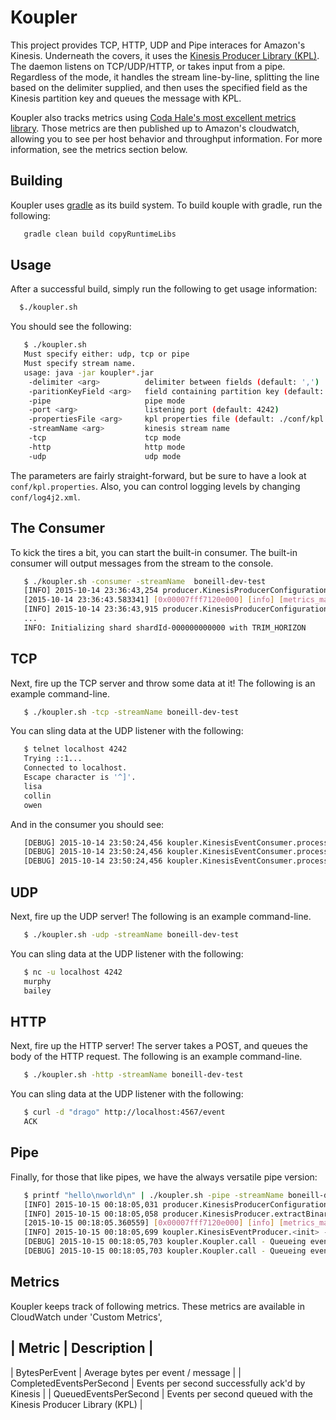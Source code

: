 Koupler
=====================================

This project provides TCP, HTTP, UDP and Pipe interaces for Amazon's Kinesis.  Underneath the covers, it uses
the [Kinesis Producer Library (KPL)](https://github.com/awslabs/amazon-kinesis-producer).  The daemon 
listens on TCP/UDP/HTTP, or takes input from a pipe.  Regardless of the mode, it handles the stream line-by-line, 
splitting the line based on the delimiter supplied, and then uses the specified field as the Kinesis partition key
and queues the message with KPL.

Koupler also tracks metrics using [Coda Hale's most excellent metrics library](https://dropwizard.github.io/metrics/3.1.0/).  Those metrics
are then published up to Amazon's cloudwatch, allowing you to see per host behavior and throughput information.  For more information, 
see the metrics section below.

Building
--------
Koupler uses [gradle](http://gradle.org/) as its build system.  To build kouple with gradle, run the following:
```bash
   gradle clean build copyRuntimeLibs
```

Usage
-------
After a successful build, simply run the following to get usage information:
```bash
  $./koupler.sh 
```

You should see the following:
```bash
   $ ./koupler.sh
   Must specify either: udp, tcp or pipe
   Must specify stream name.
   usage: java -jar koupler*.jar
    -delimiter <arg>          delimiter between fields (default: ',')
    -paritionKeyField <arg>   field containing partition key (default: 0)
    -pipe                     pipe mode
    -port <arg>               listening port (default: 4242)
    -propertiesFile <arg>     kpl properties file (default: ./conf/kpl.properties)
    -streamName <arg>         kinesis stream name
    -tcp                      tcp mode
    -http                     http mode
    -udp                      udp mode
```

The parameters are fairly straight-forward, but be sure to have a look at ```conf/kpl.properties```.
Also, you can control logging levels by changing ```conf/log4j2.xml```.


The Consumer
-----

To kick the tires a bit, you can start the built-in consumer.  The built-in consumer will output messages from the stream to the console.
 
```bash
   $ ./koupler.sh -consumer -streamName  boneill-dev-test
   [INFO] 2015-10-14 23:36:43,254 producer.KinesisProducerConfiguration.fromPropertiesFile - Attempting to load config from file ./conf/kpl.properties
   [2015-10-14 23:36:43.583341] [0x00007fff7120e000] [info] [metrics_manager.h:148] Uploading metrics to monitoring.us-east-1.amazonaws.com:443
   [INFO] 2015-10-14 23:36:43,915 producer.KinesisProducerConfiguration.fromPropertiesFile - Attempting to load config from file ./conf/kpl.properties
   ...
   INFO: Initializing shard shardId-000000000000 with TRIM_HORIZON
```

TCP
-----
Next, fire up the TCP server and throw some data at it!  The following is an example command-line.

```bash
   $ ./koupler.sh -tcp -streamName boneill-dev-test
```

You can sling data at the UDP listener with the following:

```bash
   $ telnet localhost 4242
   Trying ::1...
   Connected to localhost.
   Escape character is '^]'.
   lisa
   collin
   owen
```

And in the consumer you should see:
```bash
   [DEBUG] 2015-10-14 23:50:24,456 koupler.KinesisEventConsumer.processRecords - Recieved [lisa]
   [DEBUG] 2015-10-14 23:50:24,456 koupler.KinesisEventConsumer.processRecords - Recieved [collin]
   [DEBUG] 2015-10-14 23:50:24,456 koupler.KinesisEventConsumer.processRecords - Recieved [owen]
```

UDP
-----

Next, fire up the UDP server!  The following is an example command-line.

```bash
   $ ./koupler.sh -udp -streamName boneill-dev-test
```

You can sling data at the UDP listener with the following:

```bash
   $ nc -u localhost 4242
   murphy
   bailey
```

HTTP
-----

Next, fire up the HTTP server! The server takes a POST, and queues the body of the HTTP request.
 The following is an example command-line.

```bash
   $ ./koupler.sh -http -streamName boneill-dev-test
```

You can sling data at the UDP listener with the following:

```bash
   $ curl -d "drago" http://localhost:4567/event
   ACK
```

Pipe
-----

Finally, for those that like pipes, we have the always versatile pipe version:

```bash
   $ printf "hello\nworld\n" | ./koupler.sh -pipe -streamName boneill-dev-test
   [INFO] 2015-10-15 00:18:05,031 producer.KinesisProducerConfiguration.fromPropertiesFile - Attempting to load config from file ./conf/kpl.properties
   [INFO] 2015-10-15 00:18:05,058 producer.KinesisProducer.extractBinaries - Extracting binaries to /var/folders/2f/wqb5702967s58rtsgb5kzd940000gp/T/amazon-kinesis-producer-native-binaries
   [2015-10-15 00:18:05.360559] [0x00007fff7120e000] [info] [metrics_manager.h:148] Uploading metrics to monitoring.us-east-1.amazonaws.com:443
   [INFO] 2015-10-15 00:18:05,699 koupler.KinesisEventProducer.<init> - Firing up pipe listener
   [DEBUG] 2015-10-15 00:18:05,703 koupler.Koupler.call - Queueing event [hello]
   [DEBUG] 2015-10-15 00:18:05,703 koupler.Koupler.call - Queueing event [world]
```

Metrics
-----
Koupler keeps track of following metrics.  These metrics are available in CloudWatch under 'Custom Metrics', 

| Metric | Description | 
------------------------
| BytesPerEvent | Average bytes per event / message | 
| CompletedEventsPerSecond | Events per second successfully ack'd by Kinesis | 
| QueuedEventsPerSecond | Events per second queued with the Kinesis Producer Library (KPL) | 

